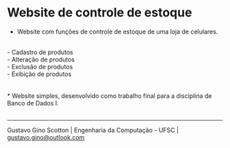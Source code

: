 # Website de controle de estoque

* Website com funções de controle de estoque de uma loja de celulares.
<br>
- Cadastro de produtos<br>
- Alteração de produtos<br>
- Exclusão de produtos<br>
- Exibição de produtos<br>
<br><br>
* Website simples, desenvolvido como trabalho final para a disciplina de Banco de Dados I.
<br><br>


-------------------------

Gustavo Gino Scotton    |   Engenharia da Computação - UFSC   |   gustavo.gino@outlook.com

